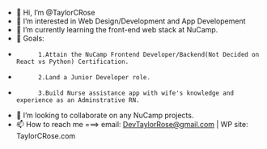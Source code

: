 - 👋 Hi, I’m @TaylorCRose
- 👀 I’m interested in Web Design/Development and App Developement 
- 🌱 I’m currently learning the front-end web stack at NuCamp. 
- 🥅 Goals:
-           1.Attain the NuCamp Frontend Developer/Backend(Not Decided on React vs Python) Certification.
-           2.Land a Junior Developer role.
-           3.Build Nurse assistance app with wife's knowledge and experience as an Adminstrative RN.
- 💞️ I’m looking to collaborate on any NuCamp projects.
- 📫 How to reach me ===> email: DevTaylorRose@gmail.com | WP site: TaylorCRose.com

<!---
TaylorCRose/TaylorCRose is a ✨ special ✨ repository because its `README.md` (this file) appears on your GitHub profile.
You can click the Preview link to take a look at your changes.
--->
